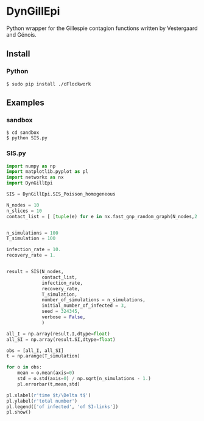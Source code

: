 # DynGillEpi

Python wrapper for the Gillespie contagion functions written by Vestergaard and Génois.


## Install

### Python

    $ sudo pip install ./cFlockwork

## Examples

### sandbox

    $ cd sandbox
    $ python SIS.py

### SIS.py

```python
import numpy as np
import matplotlib.pyplot as pl
import networkx as nx
import DynGillEpi

SIS = DynGillEpi.SIS_Poisson_homogeneous

N_nodes = 10
n_slices = 10
contact_list = [ [tuple(e) for e in nx.fast_gnp_random_graph(N_nodes,2./(N_nodes-1.)).edges()] for i in range(n_slices) ]


n_simulations = 100
T_simulation = 100

infection_rate = 10.
recovery_rate = 1.


result = SIS(N_nodes,
             contact_list,
             infection_rate,
             recovery_rate,
             T_simulation,
             number_of_simulations = n_simulations,
             initial_number_of_infected = 3,
             seed = 324345,
             verbose = False,
             )

all_I = np.array(result.I,dtype=float)
all_SI = np.array(result.SI,dtype=float)

obs = [all_I, all_SI]
t = np.arange(T_simulation)

for o in obs:
    mean = o.mean(axis=0)
    std = o.std(axis=0) / np.sqrt(n_simulations - 1.)
    pl.errorbar(t,mean,std)

pl.xlabel(r'time $t/\Delta t$')
pl.ylabel(r'total number')
pl.legend(['of infected', 'of SI-links'])
pl.show()

```
